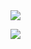 <!--
**gege104/gege104** is a ✨ _special_ ✨ repository because its `README.md` (this file) appears on your GitHub profile.

Here are some ideas to get you started:

- 🔭 I’m currently working on ...
- 🌱 I’m currently learning ...
- 👯 I’m looking to collaborate on ...
- 🤔 I’m looking for help with ...
- 💬 Ask me about ...
- 📫 How to reach me: ...
- 😄 Pronouns: ...
- ⚡ Fun fact: ...
-->

<img src="https://capsule-render.vercel.app/api?type=venom&color=auto&height=300&section=header&text=Hi,%20there!👋&fontSize=90" />

<a href="https://geniemon0104.tistory.com/" target="_blank"><img src="https://img.shields.io/badge/DevBlog-000000?style=flat&logo=Tistory&logoColor=FFFFFF"/></a>
